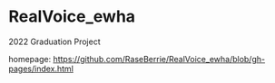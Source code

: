 # RealVoice_ewha
2022 Graduation Project

homepage: https://github.com/RaseBerrie/RealVoice_ewha/blob/gh-pages/index.html
